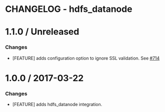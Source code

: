 # CHANGELOG - hdfs_datanode

1.1.0 / Unreleased
==================

### Changes

* [FEATURE] adds configuration option to ignore SSL validation. See [#714][]

1.0.0 / 2017-03-22
==================

### Changes

* [FEATURE] adds hdfs_datanode integration.


[#714]: https://github.com/DataDog/integrations-core/issues/714
